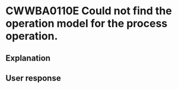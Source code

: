 # CWWBA0110E Could not find the operation model for the process operation.

## Explanation

## User response